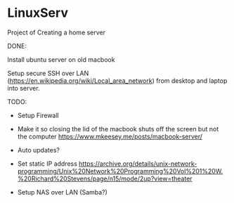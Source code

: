 # LinuxServ
Project of Creating a home server


DONE:

Install ubuntu server on old macbook

Setup secure SSH over LAN (https://en.wikipedia.org/wiki/Local_area_network) from desktop and laptop into server.




TODO:

- Setup Firewall

- Make it so closing the lid of the macbook shuts off the screen but not the computer
        https://www.mkeesey.me/posts/macbook-server/

- Auto updates?

- Set static IP address
        https://archive.org/details/unix-network-programming/Unix%20Network%20Programming%20Vol%201%20W.%20Richard%20Stevens/page/n15/mode/2up?view=theater

- Setup NAS over LAN (Samba?)
